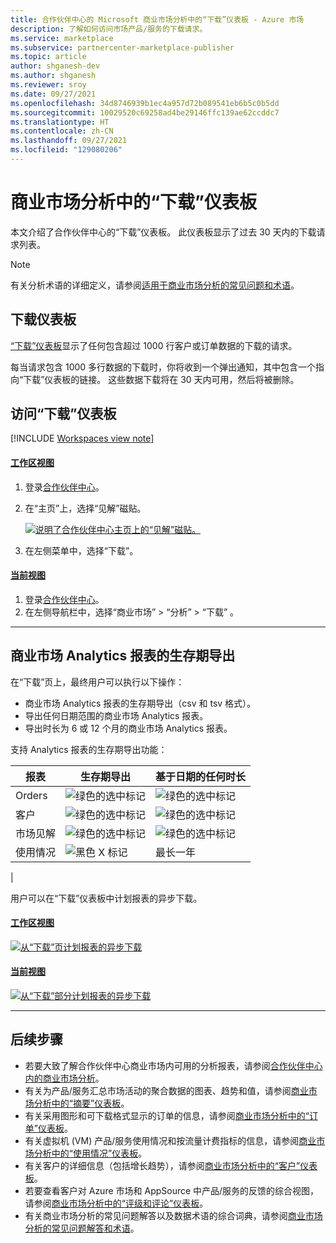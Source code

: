 ```yaml
---
title: 合作伙伴中心的 Microsoft 商业市场分析中的“下载”仪表板 - Azure 市场
description: 了解如何访问市场产品/服务的下载请求。
ms.service: marketplace
ms.subservice: partnercenter-marketplace-publisher
ms.topic: article
author: shganesh-dev
ms.author: shganesh
ms.reviewer: sroy
ms.date: 09/27/2021
ms.openlocfilehash: 34d8746939b1ec4a957d72b089541eb6b5c0b5dd
ms.sourcegitcommit: 10029520c69258ad4be29146ffc139ae62ccddc7
ms.translationtype: HT
ms.contentlocale: zh-CN
ms.lasthandoff: 09/27/2021
ms.locfileid: "129080206"
---
```

# <a name="downloads-dashboard-in-commercial-marketplace-analytics"></a>商业市场分析中的“下载”仪表板

本文介绍了合作伙伴中心的“下载”仪表板。 此仪表板显示了过去 30 天内的下载请求列表。

>[!NOTE]
> 有关分析术语的详细定义，请参阅[适用于商业市场分析的常见问题和术语](analytics-faq.yml)。

## <a name="downloads-dashboard"></a>下载仪表板

[“下载”仪表板](https://go.microsoft.com/fwlink/?linkid=2165766)显示了任何包含超过 1000 行客户或订单数据的下载的请求。

每当请求包含 1000 多行数据的下载时，你将收到一个弹出通知，其中包含一个指向“下载”仪表板的链接。 这些数据下载将在 30 天内可用，然后将被删除。

## <a name="access-the-downloads-dashboard"></a>访问“下载”仪表板

[!INCLUDE [Workspaces view note](./includes/preview-interface.md)]

#### <a name="workspaces-view"></a>[工作区视图](#tab/workspaces-view)

1. 登录[合作伙伴中心](https://partner.microsoft.com/dashboard/home)。
1. 在“主页”上，选择“见解”磁贴。

    [ ![说明了合作伙伴中心主页上的“见解”磁贴。](./media/workspaces/partner-center-insights-tile.png) ](./media/workspaces/partner-center-insights-tile.png#lightbox)

1. 在左侧菜单中，选择“下载”。

#### <a name="current-view"></a>[当前视图](#tab/current-view)

1. 登录[合作伙伴中心](https://partner.microsoft.com/dashboard/home)。
1. 在左侧导航栏中，选择“商业市场” > “分析” > “下载”  。

---

## <a name="lifetime-export-of-commercial-marketplace-analytics-reports"></a>商业市场 Analytics 报表的生存期导出

在“下载”页上，最终用户可以执行以下操作：

- 商业市场 Analytics 报表的生存期导出（csv 和 tsv 格式）。
- 导出任何日期范围的商业市场 Analytics 报表。
- 导出时长为 6 或 12 个月的商业市场 Analytics 报表。

支持 Analytics 报表的生存期导出功能：

| 报表 | 生存期导出 | 基于日期的任何时长 |
| - | - | - |
| Orders | ![绿色的选中标记](media/downloads-dashboard/check-green-yes.png) | ![绿色的选中标记](media/downloads-dashboard/check-green-yes.png) |
| 客户 | ![绿色的选中标记](media/downloads-dashboard/check-green-yes.png) | ![绿色的选中标记](media/downloads-dashboard/check-green-yes.png) |
| 市场见解 | ![绿色的选中标记](media/downloads-dashboard/check-green-yes.png) | ![绿色的选中标记](media/downloads-dashboard/check-green-yes.png) |
| 使用情况 | ![黑色 X 标记](media/downloads-dashboard/check-black-no.png) | 最长一年 |
|

用户可以在“下载”仪表板中计划报表的异步下载。

#### <a name="workspaces-view"></a>[工作区视图](#tab/workspaces-view)

[![从“下载”页计划报表的异步下载](media/downloads-dashboard/download-reports-workspaces.png)](media/downloads-dashboard/download-reports.png#lightbox)

#### <a name="current-view"></a>[当前视图](#tab/current-view)

[![从“下载”部分计划报表的异步下载](media/downloads-dashboard/download-reports.png)](media/downloads-dashboard/download-reports.png#lightbox)

---

## <a name="next-steps"></a>后续步骤

- 若要大致了解合作伙伴中心商业市场内可用的分析报表，请参阅[合作伙伴中心内的商业市场分析](analytics.md)。
- 有关为产品/服务汇总市场活动的聚合数据的图表、趋势和值，请参阅[商业市场分析中的“摘要”仪表板](summary-dashboard.md)。
- 有关采用图形和可下载格式显示的订单的信息，请参阅[商业市场分析中的“订单”仪表板](orders-dashboard.md)。
- 有关虚拟机 (VM) 产品/服务使用情况和按流量计费指标的信息，请参阅[商业市场分析中的“使用情况”仪表板](usage-dashboard.md)。
- 有关客户的详细信息（包括增长趋势），请参阅[商业市场分析中的“客户”仪表板](customer-dashboard.md)。
- 若要查看客户对 Azure 市场和 AppSource 中产品/服务的反馈的综合视图，请参阅[商业市场分析中的“评级和评论”仪表板](ratings-reviews.md)。
- 有关商业市场分析的常见问题解答以及数据术语的综合词典，请参阅[商业市场分析的常见问题解答和术语](analytics-faq.yml)。
